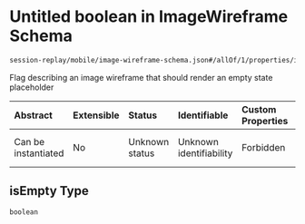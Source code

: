 # Untitled boolean in ImageWireframe Schema

```txt
session-replay/mobile/image-wireframe-schema.json#/allOf/1/properties/isEmpty
```

Flag describing an image wireframe that should render an empty state placeholder

| Abstract            | Extensible | Status         | Identifiable            | Custom Properties | Additional Properties | Access Restrictions | Defined In                                                                                                       |
| :------------------ | :--------- | :------------- | :---------------------- | :---------------- | :-------------------- | :------------------ | :--------------------------------------------------------------------------------------------------------------- |
| Can be instantiated | No         | Unknown status | Unknown identifiability | Forbidden         | Allowed               | none                | [image-wireframe-schema.json\*](../out/session-replay/mobile/image-wireframe-schema.json "open original schema") |

## isEmpty Type

`boolean`
